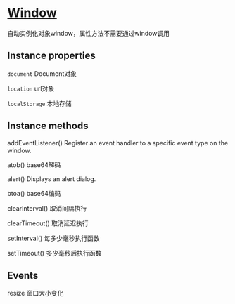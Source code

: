 # [Window](https://developer.mozilla.org/en-US/docs/Web/API/Window)

自动实例化对象window，属性方法不需要通过window调用

## Instance properties

`document` Document对象

`location` url对象

`localStorage` 本地存储

## Instance methods

addEventListener() Register an event handler to a specific event type on the window.

atob() base64解码

alert() Displays an alert dialog.

btoa() base64编码

clearInterval() 取消间隔执行

clearTimeout() 取消延迟执行

setInterval() 每多少毫秒执行函数

setTimeout() 多少毫秒后执行函数

## Events

resize 窗口大小变化
